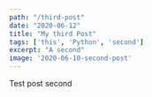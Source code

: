 ```yaml
---
path: "/third-post"
date: "2020-06-12"
title: "My third Post"
tags: ['this', 'Python', 'second']
excerpt: "A second"
image: '2020-06-10-second-post'
---
```


Test post second